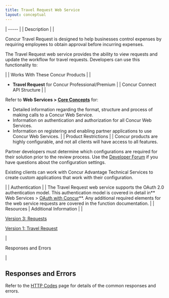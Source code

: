 ```yaml
---
title: Travel Request Web Service 
layout: conceptual
---
```






| ----- |
|  Description |
|

Concur Travel Request is designed to help businesses control expenses by requiring employees to obtain approval before incurring expenses.

The Travel Request web service provides the ability to view requests and update the workflow for travel requests. Developers can use this functionality to:

 |
|  Works With These Concur Products |
|

* **Travel Request** for Concur Professional/Premium
 |
|  Concur Connect API Structure |
|

Refer to **Web Services > [Core Concepts][1]** for:
* Detailed information regarding the format, structure and process of making calls to a Concur Web Service.
* Information on authentication and authorization for all Concur Web Services.
* Information on registering and enabling partner applications to use Concur Web Services.
 |
|  Product Restrictions |
|  Concur products are highly configurable, and not all clients will have access to all features.

Partner developers must determine which configurations are required for their solution prior to the review process. Use the [Developer Forum][2] if you have questions about the configuration settings.

Existing clients can work with Concur Advantage Technical Services to create custom applications that work with their configuration.

 |
|  Authentication |
|  The Travel Request web service supports the OAuth 2.0 authentication model. This authentication model is covered in detail in** Web Services > [OAuth with Concur][3]**. Any additional required elements for the web service requests are covered in the function documentation. |
|  Resources |  Additional Information |
|

[Version 3: Requests][4]

[Version 1: Travel Request][5]

 |

Responses and Errors

 |

##  Responses and Errors

Refer to the [HTTP Codes][6] page for details of the common responses and errors.



[1]: https://developer.concur.com/api-documentation/core-concepts
[2]: https://developer.concur.com/forums/concur-connect
[3]: https://developer.concur.com/oauth-20
[4]: https://www.concursolutions.com/api/docs/index.html#!/Requests
[5]: https://developer.concur.com/travel-request/travel-request-resource
[6]: https://developer.concur.com/reference/http-codes
